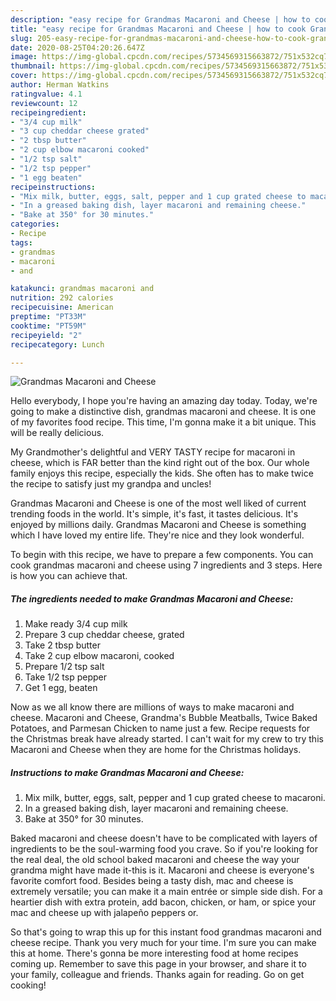 ```yaml
---
description: "easy recipe for Grandmas Macaroni and Cheese | how to cook Grandmas Macaroni and Cheese"
title: "easy recipe for Grandmas Macaroni and Cheese | how to cook Grandmas Macaroni and Cheese"
slug: 205-easy-recipe-for-grandmas-macaroni-and-cheese-how-to-cook-grandmas-macaroni-and-cheese
date: 2020-08-25T04:20:26.647Z
image: https://img-global.cpcdn.com/recipes/5734569315663872/751x532cq70/grandmas-macaroni-and-cheese-recipe-main-photo.jpg
thumbnail: https://img-global.cpcdn.com/recipes/5734569315663872/751x532cq70/grandmas-macaroni-and-cheese-recipe-main-photo.jpg
cover: https://img-global.cpcdn.com/recipes/5734569315663872/751x532cq70/grandmas-macaroni-and-cheese-recipe-main-photo.jpg
author: Herman Watkins
ratingvalue: 4.1
reviewcount: 12
recipeingredient:
- "3/4 cup milk"
- "3 cup cheddar cheese grated"
- "2 tbsp butter"
- "2 cup elbow macaroni cooked"
- "1/2 tsp salt"
- "1/2 tsp pepper"
- "1 egg beaten"
recipeinstructions:
- "Mix milk, butter, eggs, salt, pepper and 1 cup grated cheese to macaroni."
- "In a greased baking dish, layer macaroni and remaining cheese."
- "Bake at 350° for 30 minutes."
categories:
- Recipe
tags:
- grandmas
- macaroni
- and

katakunci: grandmas macaroni and 
nutrition: 292 calories
recipecuisine: American
preptime: "PT33M"
cooktime: "PT59M"
recipeyield: "2"
recipecategory: Lunch

---
```



![Grandmas Macaroni and Cheese](https://img-global.cpcdn.com/recipes/5734569315663872/751x532cq70/grandmas-macaroni-and-cheese-recipe-main-photo.jpg)

Hello everybody, I hope you're having an amazing day today. Today, we're going to make a distinctive dish, grandmas macaroni and cheese. It is one of my favorites food recipe. This time, I'm gonna make it a bit unique. This will be really delicious.

My Grandmother&#39;s delightful and VERY TASTY recipe for macaroni in cheese, which is FAR better than the kind right out of the box. Our whole family enjoys this recipe, especially the kids. She often has to make twice the recipe to satisfy just my grandpa and uncles!

Grandmas Macaroni and Cheese is one of the most well liked of current trending foods in the world. It's simple, it's fast, it tastes delicious. It's enjoyed by millions daily. Grandmas Macaroni and Cheese is something which I have loved my entire life. They're nice and they look wonderful.


To begin with this recipe, we have to prepare a few components. You can cook grandmas macaroni and cheese using 7 ingredients and 3 steps. Here is how you can achieve that.

<!--inarticleads1-->

##### The ingredients needed to make Grandmas Macaroni and Cheese:

1. Make ready 3/4 cup milk
1. Prepare 3 cup cheddar cheese, grated
1. Take 2 tbsp butter
1. Take 2 cup elbow macaroni, cooked
1. Prepare 1/2 tsp salt
1. Take 1/2 tsp pepper
1. Get 1 egg, beaten


Now as we all know there are millions of ways to make macaroni and cheese. Macaroni and Cheese, Grandma&#39;s Bubble Meatballs, Twice Baked Potatoes, and Parmesan Chicken to name just a few. Recipe requests for the Christmas break have already started. I can&#39;t wait for my crew to try this Macaroni and Cheese when they are home for the Christmas holidays. 

<!--inarticleads2-->

##### Instructions to make Grandmas Macaroni and Cheese:

1. Mix milk, butter, eggs, salt, pepper and 1 cup grated cheese to macaroni.
1. In a greased baking dish, layer macaroni and remaining cheese.
1. Bake at 350° for 30 minutes.


Baked macaroni and cheese doesn&#39;t have to be complicated with layers of ingredients to be the soul-warming food you crave. So if you&#39;re looking for the real deal, the old school baked macaroni and cheese the way your grandma might have made it-this is it. Macaroni and cheese is everyone&#39;s favorite comfort food. Besides being a tasty dish, mac and cheese is extremely versatile; you can make it a main entrée or simple side dish. For a heartier dish with extra protein, add bacon, chicken, or ham, or spice your mac and cheese up with jalapeño peppers or. 

So that's going to wrap this up for this instant food grandmas macaroni and cheese recipe. Thank you very much for your time. I'm sure you can make this at home. There's gonna be more interesting food at home recipes coming up. Remember to save this page in your browser, and share it to your family, colleague and friends. Thanks again for reading. Go on get cooking!
